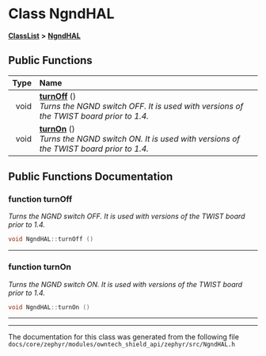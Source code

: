 

# Class NgndHAL



[**ClassList**](annotated.md) **>** [**NgndHAL**](classNgndHAL.md)










































## Public Functions

| Type | Name |
| ---: | :--- |
|  void | [**turnOff**](#function-turnoff) () <br>_Turns the NGND switch OFF. It is used with versions of the TWIST board prior to 1.4._  |
|  void | [**turnOn**](#function-turnon) () <br>_Turns the NGND switch ON. It is used with versions of the TWIST board prior to 1.4._  |




























## Public Functions Documentation




### function turnOff 

_Turns the NGND switch OFF. It is used with versions of the TWIST board prior to 1.4._ 
```C++
void NgndHAL::turnOff () 
```




<hr>



### function turnOn 

_Turns the NGND switch ON. It is used with versions of the TWIST board prior to 1.4._ 
```C++
void NgndHAL::turnOn () 
```




<hr>

------------------------------
The documentation for this class was generated from the following file `docs/core/zephyr/modules/owntech_shield_api/zephyr/src/NgndHAL.h`

